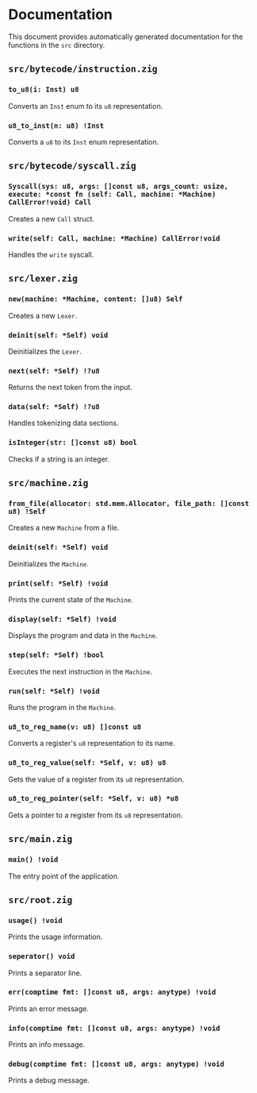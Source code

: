 
# Documentation

This document provides automatically generated documentation for the functions in the `src` directory.

## `src/bytecode/instruction.zig`

### `to_u8(i: Inst) u8`

Converts an `Inst` enum to its `u8` representation.

### `u8_to_inst(n: u8) !Inst`

Converts a `u8` to its `Inst` enum representation.

## `src/bytecode/syscall.zig`

### `Syscall(sys: u8, args: []const u8, args_count: usize, execute: *const fn (self: Call, machine: *Machine) CallError!void) Call`

Creates a new `Call` struct.

### `write(self: Call, machine: *Machine) CallError!void`

Handles the `write` syscall.

## `src/lexer.zig`

### `new(machine: *Machine, content: []u8) Self`

Creates a new `Lexer`.

### `deinit(self: *Self) void`

Deinitializes the `Lexer`.

### `next(self: *Self) !?u8`

Returns the next token from the input.

### `data(self: *Self) !?u8`

Handles tokenizing data sections.

### `isInteger(str: []const u8) bool`

Checks if a string is an integer.

## `src/machine.zig`

### `from_file(allocator: std.mem.Allocator, file_path: []const u8) !Self`

Creates a new `Machine` from a file.

### `deinit(self: *Self) void`

Deinitializes the `Machine`.

### `print(self: *Self) !void`

Prints the current state of the `Machine`.

### `display(self: *Self) !void`

Displays the program and data in the `Machine`.

### `step(self: *Self) !bool`

Executes the next instruction in the `Machine`.

### `run(self: *Self) !void`

Runs the program in the `Machine`.

### `u8_to_reg_name(v: u8) []const u8`

Converts a register's `u8` representation to its name.

### `u8_to_reg_value(self: *Self, v: u8) u8`

Gets the value of a register from its `u8` representation.

### `u8_to_reg_pointer(self: *Self, v: u8) *u8`

Gets a pointer to a register from its `u8` representation.

## `src/main.zig`

### `main() !void`

The entry point of the application.

## `src/root.zig`

### `usage() !void`

Prints the usage information.

### `seperator() void`

Prints a separator line.

### `err(comptime fmt: []const u8, args: anytype) !void`

Prints an error message.

### `info(comptime fmt: []const u8, args: anytype) !void`

Prints an info message.

### `debug(comptime fmt: []const u8, args: anytype) !void`

Prints a debug message.

